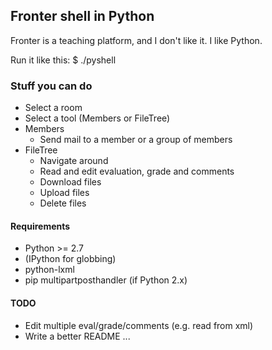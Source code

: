 ## Fronter shell in Python

Fronter is a teaching platform, and I don't like it. I like Python.

Run it like this: $ ./pyshell

### Stuff you can do

* Select a room
* Select a tool (Members or FileTree)
* Members
  * Send mail to a member or a group of members
* FileTree
  * Navigate around
  * Read and edit evaluation, grade and comments
  * Download files
  * Upload files
  * Delete files

#### Requirements

* Python >= 2.7
* (IPython for globbing)
* python-lxml
* pip multipartposthandler (if Python 2.x)

#### TODO

* Edit multiple eval/grade/comments (e.g. read from xml)
* Write a better README ...
